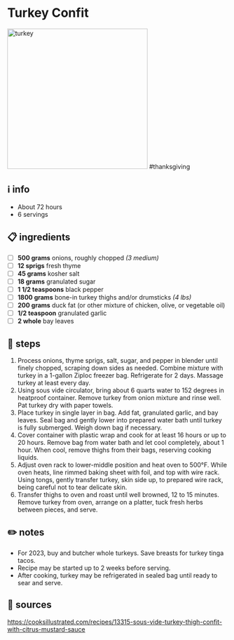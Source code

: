 # Turkey Confit
<img src="https://d3awvtnmmsvyot.cloudfront.net/api/file/9wpKlt3T2SMRNN6gmidQ/convert" alt="turkey" width="320"/>
#thanksgiving  

## ℹ️ info
* About 72 hours  
* 6 servings  

## 📋 ingredients
- [ ] **500	grams**	onions, roughly chopped *(3 medium)*
- [ ] **12	sprigs**	fresh thyme
- [ ] **45	grams**	kosher salt
- [ ] **18	grams**	granulated sugar
- [ ] **1 1/2	teaspoons**	black pepper
- [ ] **1800	grams**	bone-in turkey thighs and/or drumsticks *(4 lbs)*
- [ ] **200	grams**	duck fat (or other mixture of chicken, olive, or vegetable oil)
- [ ] **1/2	teaspoon**	granulated garlic
- [ ] **2	whole**	bay leaves

## 🔪 steps
1. Process onions, thyme sprigs, salt, sugar, and pepper in blender until finely chopped, scraping down sides as needed. Combine mixture with turkey in a 1-gallon Ziploc freezer bag. Refrigerate for 2 days. Massage turkey at least every day.
2. Using sous vide circulator, bring about 6 quarts water to 152 degrees in heatproof container. Remove turkey from onion mixture and rinse well. Pat turkey dry with paper towels.
3. Place turkey in single layer in bag. Add fat, granulated garlic, and bay leaves. Seal bag and gently lower into prepared water bath until turkey is fully submerged. Weigh down bag if necessary.
4. Cover container with plastic wrap and cook for at least 16 hours or up to 20 hours. Remove bag from water bath and let cool completely, about 1 hour. When cool, remove thighs from their bags, reserving cooking liquids.
5. Adjust oven rack to lower-middle position and heat oven to 500°F. While oven heats, line rimmed baking sheet with foil, and top with wire rack. Using tongs, gently transfer turkey, skin side up, to prepared wire rack, being careful not to tear delicate skin.
6. Transfer thighs to oven and roast until well browned, 12 to 15 minutes. Remove turkey from oven, arrange on a platter, tuck fresh herbs between pieces, and serve.

## ✏️ notes
* For 2023, buy and butcher whole turkeys. Save breasts for turkey tinga tacos.
* Recipe may be started up to 2 weeks before serving.
* After cooking, turkey may be refrigerated in sealed bag until ready to sear and serve.

## 🔗 sources
https://cooksillustrated.com/recipes/13315-sous-vide-turkey-thigh-confit-with-citrus-mustard-sauce  
